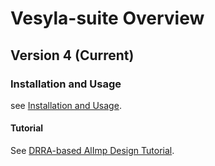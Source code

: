 # Vesyla-suite Overview

## Version 4 (Current)

### Installation and Usage

see [Installation and Usage](../v4/Installation).

#### Tutorial

See [DRRA-based AlImp Design Tutorial](../v4/Tutorial_DRRA).
